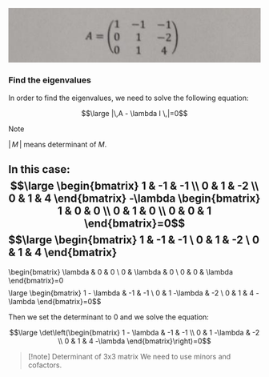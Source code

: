 ![](../z_images/Pasted%20image%2020240326094130.png)

### Find the eigenvalues

In order to find the eigenvalues, we need to solve the following equation:

$$\large |\,A - \lambda I \,|=0$$
> [!note]
> $|\, M \,|$ means determinant of $M$.

In this case:
$$\large \begin{bmatrix}
1 & -1 & -1 \\
0 & 1 & -2 \\
0 & 1 & 4
\end{bmatrix}
-\lambda 
\begin{bmatrix}
1 & 0 & 0 \\
0 & 1 & 0 \\
0 & 0 & 1
\end{bmatrix}=0$$
$$\large \begin{bmatrix}
1 & -1 & -1 \\
0 & 1 & -2 \\
0 & 1 & 4
\end{bmatrix}
-
\begin{bmatrix}
\lambda & 0 & 0 \\
0 & \lambda & 0 \\
0 & 0 & \lambda
\end{bmatrix}=0$$
$$\large
\begin{bmatrix}
1 - \lambda & -1 & -1 \\
0 & 1 -\lambda & -2 \\
0 & 1 & 4 -\lambda
\end{bmatrix}=0$$

Then we set the determinant to 0 and we solve the equation:

$$\large
\det\left(\begin{bmatrix}
1 - \lambda & -1 & -1 \\
0 & 1 -\lambda & -2 \\
0 & 1 & 4 -\lambda
\end{bmatrix}\right)=0$$

> [!note] Determinant of 3x3 matrix
> We need to use minors and cofactors.
